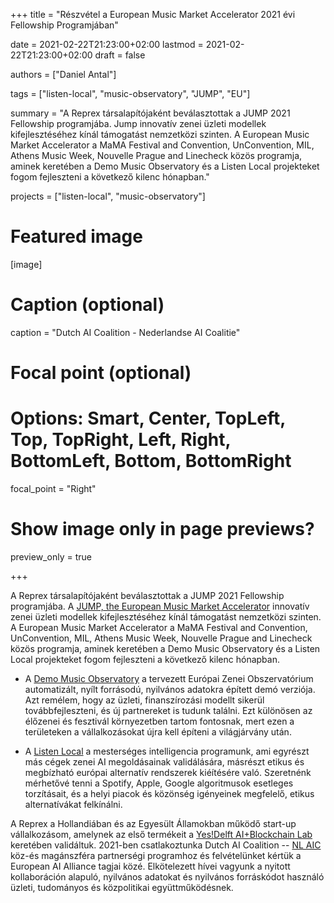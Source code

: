 +++
title = "Részvétel a European Music Market Accelerator 2021 évi Fellowship Programjában"

date = 2021-02-22T21:23:00+02:00
lastmod = 2021-02-22T21:23:00+02:00
draft = false

authors = ["Daniel Antal"]

tags = ["listen-local", "music-observatory", "JUMP", "EU"]

summary = "A Reprex társalapítójaként beválasztottak a JUMP 2021 Fellowship programjába. Jump innovatív zenei üzleti modellek kifejlesztéséhez kínál támogatást nemzetközi szinten. A European Music Market Accelerator a MaMA Festival and Convention, UnConvention, MIL, Athens Music Week, Nouvelle Prague and Linecheck közös programja, aminek keretében a Demo Music Observatory és a Listen Local projekteket fogom fejleszteni a következő kilenc hónapban."

projects = ["listen-local", "music-observatory"]

# Featured image
[image]
  # Caption (optional)
  caption = "Dutch AI Coalition - Nederlandse AI Coalitie"

  # Focal point (optional)
  # Options: Smart, Center, TopLeft, Top, TopRight, Left, Right, BottomLeft, Bottom, BottomRight
  focal_point = "Right"

  # Show image only in page previews?
  preview_only = true

+++

A Reprex társalapítójaként beválasztottak a JUMP 2021 Fellowship programjába. A [JUMP, the European Music Market Accelerator](https://www.jumpmusic.eu/) innovatív zenei üzleti modellek kifejlesztéséhez kínál támogatást nemzetközi szinten. A European Music Market Accelerator a MaMA Festival and Convention, UnConvention, MIL, Athens Music Week, Nouvelle Prague and Linecheck közös programja, aminek keretében a Demo Music Observatory és a Listen Local projekteket fogom fejleszteni a következő kilenc hónapban.

- A [Demo Music Observatory](https://reprex.nl/project/music-observatory/) a tervezett Európai Zenei Obszervatórium  automatizált, nyílt forrásodú, nyilvános adatokra épített demó verziója. Azt remélem, hogy az üzleti, finanszírozási modellt sikerül továbbfejleszteni, és új partnereket is tudunk találni.  Ezt különösen az élőzenei és fesztivál környezetben tartom fontosnak, mert ezen a területeken a vállalkozásokat újra kell építeni a világjárvány után.

- A [Listen Local](https://reprex.nl/project/listen-local/) a mesterséges intelligencia programunk, ami egyrészt más cégek zenei AI megoldásainak validálására, másrészt etikus és megbízható európai alternatív rendszerek kiéítésére való. Szeretnénk mérhetővé tenni a Spotify, Apple, Google algoritmusok esetleges torzításait, és a helyi piacok és közönség igényeinek megfelelő, etikus alternatívákat felkínálni. 

A Reprex a Hollandiában és az Egyesült Államokban működő start-up vállalkozásom, amelynek az első termékeit a  [Yes!Delft AI+Blockchain Lab](post/2020-09-25-yesdelft-validation/) keretében validáltuk. 2021-ben csatlakoztunka Dutch AI Coalition -- [NL AIC](post/2021-02-16-nlaic/) köz-és magánszféra partnerségi programhoz és felvételünket kértük a European AI Alliance tagjai közé. Elkötelezett hívei vagyunk a nyitott kollaboráción alapuló, nyilvános adatokat és nyilvános forráskódot használó üzleti, tudományos és közpolitikai együttműködésnek.
